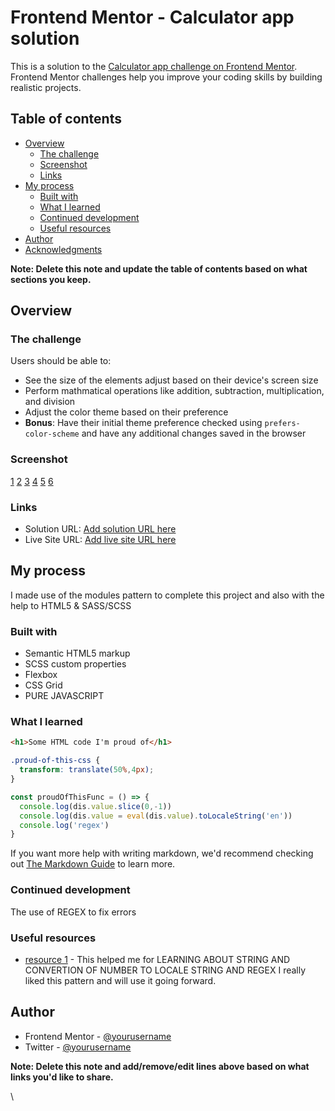 # Frontend Mentor - Calculator app solution

This is a solution to the [Calculator app challenge on Frontend Mentor](https://www.frontendmentor.io/challenges/calculator-app-9lteq5N29). Frontend Mentor challenges help you improve your coding skills by building realistic projects. 

## Table of contents

- [Overview](#overview)
  - [The challenge](#the-challenge)
  - [Screenshot](#screenshot)
  - [Links](#links)
- [My process](#my-process)
  - [Built with](#built-with)
  - [What I learned](#what-i-learned)
  - [Continued development](#continued-development)
  - [Useful resources](#useful-resources)
- [Author](#author)
- [Acknowledgments](#acknowledgments)

**Note: Delete this note and update the table of contents based on what sections you keep.**

## Overview

### The challenge

Users should be able to:

- See the size of the elements adjust based on their device's screen size
- Perform mathmatical operations like addition, subtraction, multiplication, and division
- Adjust the color theme based on their preference
- **Bonus**: Have their initial theme preference checked using `prefers-color-scheme` and have any additional changes saved in the browser

### Screenshot

[1](./Calculator-project/DESKTOP%20.png)
[2](./Calculator-project/ANSWER.png)
[3](./Calculator-project/MOBILE.png)
[4](./Calculator-project/THEME%20THREE.png)
[5](./Calculator-project/THEME%20TWO.png)
[6](./Calculator-project/VALUES%20IN%20DISPLAY.png)


### Links

- Solution URL: [Add solution URL here](https://your-solution-url.com)
- Live Site URL: [Add live site URL here](https://your-live-site-url.com)

## My process

  I made use of the modules pattern to complete this project and also with the help to HTML5 & SASS/SCSS

### Built with

- Semantic HTML5 markup
- SCSS custom properties
- Flexbox
- CSS Grid
- PURE JAVASCRIPT



### What I learned


```html
<h1>Some HTML code I'm proud of</h1>
```
```css
.proud-of-this-css {
  transform: translate(50%,4px);
}
```
```js
const proudOfThisFunc = () => {
  console.log(dis.value.slice(0,-1))
  console.log(dis.value = eval(dis.value).toLocaleString('en'))
  console.log('regex')
}
```

If you want more help with writing markdown, we'd recommend checking out [The Markdown Guide](https://www.markdownguide.org/) to learn more.


### Continued development
The use of REGEX to fix errors



### Useful resources

- [ resource 1](https://www.MDN.com) - This helped me for LEARNING ABOUT STRING AND CONVERTION OF NUMBER TO LOCALE STRING AND REGEX I really liked this pattern and will use it going forward.



## Author

- Frontend Mentor - [@yourusername](https://www.frontendmentor.io/profile/yourusername)
- Twitter - [@yourusername](https://www.twitter.com/yourusername)

**Note: Delete this note and add/remove/edit lines above based on what links you'd like to share.**

\